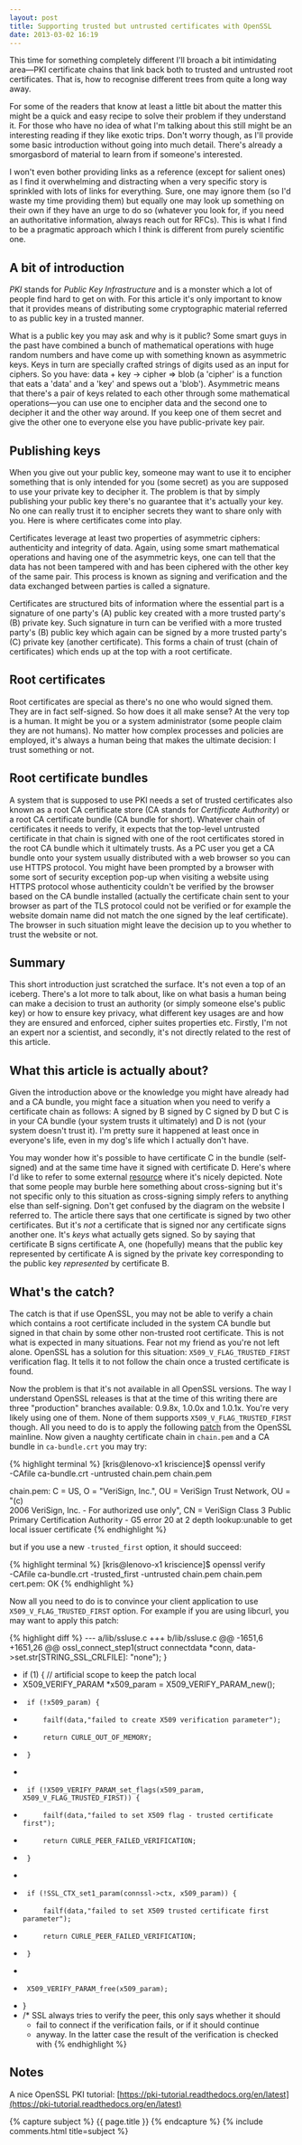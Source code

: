 ```yaml
---
layout: post
title: Supporting trusted but untrusted certificates with OpenSSL
date: 2013-03-02 16:19
---
```


This time for something completely different I'll broach a bit intimidating
area—PKI certificate chains that link back both to trusted and untrusted root
certificates. That is, how to recognise different trees from quite a long way
away.

For some of the readers that know at least a little bit about the matter this
might be a quick and easy recipe to solve their problem if they understand
it. For those who have no idea of what I'm talking about this still might be an
interesting reading if they like exotic trips. Don't worry though, as I'll
provide some basic introduction without going into much detail. There's already
a smorgasbord of material to learn from if someone's interested.

I won't even bother providing links as a reference (except for salient ones) as
I find it overwhelming and distracting when a very specific story is sprinkled
with lots of links for everything. Sure, one may ignore them (so I'd waste my
time providing them) but equally one may look up something on their own if they
have an urge to do so (whatever you look for, if you need an authoritative
information, always reach out for RFCs). This is what I find to be a pragmatic
approach which I think is different from purely scientific one.

## A bit of introduction

_PKI_ stands for _Public Key Infrastructure_ and is a monster which a lot of
people find hard to get on with. For this article it's only important to know
that it provides means of distributing some cryptographic material referred to
as public key in a trusted manner.


What is a public key you may ask and why is it public? Some smart guys in the
past have combined a bunch of mathematical operations with huge random numbers
and have come up with something known as asymmetric keys. Keys in turn are
specially crafted strings of digits used as an input for ciphers. So you have:
data + key -> cipher => blob (a 'cipher' is a function that eats a 'data' and a
'key' and spews out a 'blob'). Asymmetric means that there's a pair of keys
related to each other through some mathematical operations—you can use one to
encipher data and the second one to decipher it and the other way around. If you
keep one of them secret and give the other one to everyone else you have
public-private key pair.

## Publishing keys

When you give out your public key, someone may want to use it to encipher
something that is only intended for you (some secret) as you are supposed to use
your private key to decipher it. The problem is that by simply publishing your
public key there's no guarantee that it's actually your key. No one can really
trust it to encipher secrets they want to share only with you. Here is where
certificates come into play.

Certificates leverage at least two properties of asymmetric ciphers:
authenticity and integrity of data. Again, using some smart mathematical
operations and having one of the asymmetric keys, one can tell that the data has
not been tampered with and has been ciphered with the other key of the same
pair. This process is known as signing and verification and the data exchanged
between parties is called a signature.

Certificates are structured bits of information where the essential part is a
signature of one party's (A) public key created with a more trusted party's (B)
private key. Such signature in turn can be verified with a more trusted party's
(B) public key which again can be signed by a more trusted party's (C) private
key (another certificate). This forms a chain of trust (chain of certificates)
which ends up at the top with a root certificate.

## Root certificates

Root certificates are special as there's no one who would signed them. They are
in fact self-signed. So how does it all make sense? At the very top is a
human. It might be you or a system administrator (some people claim they are not
humans). No matter how complex processes and policies are employed, it's always
a human being that makes the ultimate decision: I trust something or not.

## Root certificate bundles

A system that is supposed to use PKI needs a set of trusted certificates also
known as a root CA certificate store (CA stands for _Certificate Authority_) or
a root CA certificate bundle (CA bundle for short). Whatever chain of
certificates it needs to verify, it expects that the top-level untrusted
certificate in that chain is signed with one of the root certificates stored in
the root CA bundle which it ultimately trusts. As a PC user you get a CA bundle
onto your system usually distributed with a web browser so you can use HTTPS
protocol. You might have been prompted by a browser with some sort of security
exception pop-up when visiting a website using HTTPS protocol whose authenticity
couldn't be verified by the browser based on the CA bundle installed (actually
the certificate chain sent to your browser as part of the TLS protocol could not
be verified or for example the website domain name did not match the one signed
by the leaf certificate). The browser in such situation might leave the decision
up to you whether to trust the website or not.

## Summary

This short introduction just scratched the surface. It's not even a top of an
iceberg. There's a lot more to talk about, like on what basis a human being can
make a decision to trust an authority (or simply someone else's public key) or
how to ensure key privacy, what different key usages are and how they are
ensured and enforced, cipher suites properties etc. Firstly, I'm not an expert
nor a scientist, and secondly, it's not directly related to the rest of this
article.

## What this article is actually about?

Given the introduction above or the knowledge you might have already had and a
CA bundle, you might face a situation when you need to verify a certificate
chain as follows: A signed by B signed by C signed by D but C is in your CA
bundle (your system trusts it ultimately) and D is not (your system doesn't
trust it). I'm pretty sure it happened at least once in everyone's life, even in
my dog's life which I actually don't have.

You may wonder how it's possible to have certificate C in the bundle
(self-signed) and at the same time have it signed with certificate D. Here's
where I'd like to refer to some external
[resource](http://www.confusedamused.com/notebook/fixing-verisign-certificates-on-windows-servers)
where it's nicely depicted. Note that some people may burble here something
about cross-signing but it's not specific only to this situation as
cross-signing simply refers to anything else than self-signing. Don't get
confused by the diagram on the website I referred to. The article there says
that one certificate is signed by two other certificates. But it's _not_ a
certificate that is signed nor any certificate signs another one. It's _keys_
what actually gets signed. So by saying that certificate B signs certificate A,
one (hopefully) means that the public key represented by certificate A is signed
by the private key corresponding to the public key _represented_ by certificate
B.

## What's the catch?

The catch is that if use OpenSSL, you may not be able to verify a chain which
contains a root certificate included in the system CA bundle but signed in that
chain by some other non-trusted root certificate. This is not what is expected
in many situations. Fear not my friend as you're not left alone. OpenSSL has a
solution for this situation: `X509_V_FLAG_TRUSTED_FIRST` verification flag. It
tells it to not follow the chain once a trusted certificate is found.

Now the problem is that it's not available in all OpenSSL versions. The way I
understand OpenSSL releases is that at the time of this writing there are three
"production" branches available: 0.9.8x, 1.0.0x and 1.0.1x. You're very likely
using one of them. None of them supports `X509_V_FLAG_TRUSTED_FIRST` though. All
you need to do is to apply the following
[patch](http://git.openssl.org/gitweb/?p=openssl.git;a=commitdiff;h=db28aa86e00b9121bee94d1e65506bf22d5ca6e3)
from the OpenSSL mainline. Now given a naughty certificate chain in `chain.pem`
and a CA bundle in `ca-bundle.crt` you may try:

{% highlight terminal %}
[kris@lenovo-x1 kriscience]$ openssl verify \
-CAfile ca-bundle.crt -untrusted chain.pem chain.pem

chain.pem: C = US, O = "VeriSign, Inc.", OU = VeriSign Trust Network, OU = "(c) \
2006 VeriSign, Inc. - For authorized use only", CN = VeriSign Class 3 Public \
Primary Certification Authority - G5
error 20 at 2 depth lookup:unable to get local issuer certificate
{% endhighlight %}

but if you use a new `-trusted_first` option, it should succeed:

{% highlight terminal %}
[kris@lenovo-x1 kriscience]$ openssl verify \
-CAfile ca-bundle.crt -trusted_first -untrusted chain.pem chain.pem
cert.pem: OK
{% endhighlight %}

Now all you need to do is to convince your client application to use
`X509_V_FLAG_TRUSTED_FIRST` option. For example if you are using libcurl, you
may want to apply this patch:

{% highlight diff %}
--- a/lib/ssluse.c
+++ b/lib/ssluse.c
@@ -1651,6 +1651,26 @@ ossl_connect_step1(struct connectdata *conn,
           data->set.str[STRING_SSL_CRLFILE]: "none");
   }
 
+  if (1) { // artificial scope to keep the patch local
+    X509_VERIFY_PARAM *x509_param = X509_VERIFY_PARAM_new();
+      if (!x509_param) {
+          failf(data,"failed to create X509 verification parameter");
+          return CURLE_OUT_OF_MEMORY;
+      }
+
+      if (!X509_VERIFY_PARAM_set_flags(x509_param, X509_V_FLAG_TRUSTED_FIRST)) {
+          failf(data,"failed to set X509 flag - trusted certificate first");
+          return CURLE_PEER_FAILED_VERIFICATION;
+      }
+
+      if (!SSL_CTX_set1_param(connssl->ctx, x509_param)) {
+          failf(data,"failed to set X509 trusted certificate first parameter");
+          return CURLE_PEER_FAILED_VERIFICATION;
+      }
+
+      X509_VERIFY_PARAM_free(x509_param);
+  }
+  
   /* SSL always tries to verify the peer, this only says whether it should
    * fail to connect if the verification fails, or if it should continue
    * anyway. In the latter case the result of the verification is checked with
{% endhighlight %}

## Notes

A nice OpenSSL PKI tutorial: [https://pki-tutorial.readthedocs.org/en/latest](https://pki-tutorial.readthedocs.org/en/latest)

{% capture subject %}
{{ page.title }}
{% endcapture %}
{% include comments.html title=subject %}
